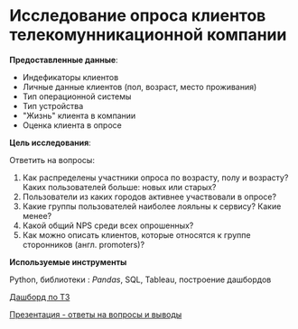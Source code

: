 # Исследование опроса клиентов телекомунникационной компании

**Предоставленные данные**:

- Индефикаторы клиентов
- Личные данные клиентов (пол, возраст, место проживания)
- Тип операционной системы
- Тип устройства
- "Жизнь" клиента в компании
- Оценка клиента в опросе

**Цель исследования**:

Ответить на вопросы:

1. Как распределены участники опроса по возрасту, полу и возрасту? Каких пользователей больше: новых или старых?
2. Пользователи из каких городов активнее участвовали в опросе?
3. Какие группы пользователей наиболее лояльны к сервису? Какие менее?
4. Какой общий NPS среди всех опрошенных?
5. Как можно описать клиентов, которые относятся к группе cторонников (англ. promoters)?
 
 **Используемые инструменты**

Python, библиотеки : *Pandas*, SQL, Tableau, построение дашбордов

[Дашборд по ТЗ](https://public.tableau.com/app/profile/.85962202/viz/NPS_V2/Dashboard1?publish=yes)

[Презентация - ответы на вопросы и выводы](https://drive.google.com/file/d/15HikldRn2kwTAP_9Hsd7Pvcwapb0Knw4/view?usp=sharing)
